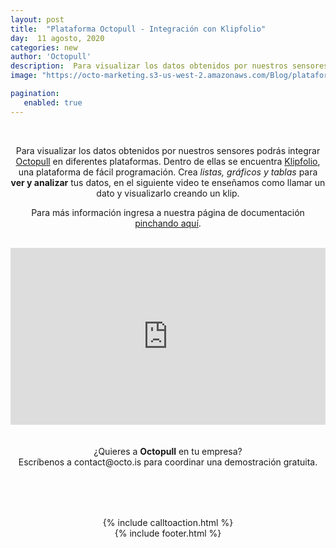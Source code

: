 ```yaml
---
layout: post
title:  "Plataforma Octopull - Integración con Klipfolio"
day:  11 agosto, 2020
categories: new
author: 'Octopull'
description:  Para visualizar los datos obtenidos por nuestros sensores podrás integrar Octopull en diferentes plataformas. Dentro de ellas se encuentra Klipfolio...
image: "https://octo-marketing.s3-us-west-2.amazonaws.com/Blog/plataforma-octopull.png"

pagination: 
   enabled: true
---
```




<div class="row post-text text-center" style="text-align: center;">
    <div class="col-md-1"></div>
    <div class="col-md-9">
    <br>
    <p>Para visualizar los datos obtenidos por nuestros sensores podrás integrar <a href="https://octopull.cl/index.html" target="_blank">Octopull</a> en diferentes plataformas.
    Dentro de ellas se encuentra <a href="https://www.klipfolio.com/" target="_blank">Klipfolio</a>, una plataforma de fácil programación. Crea <i>listas, gráficos y tablas</i> para <b>ver y analizar</b> tus datos, en el siguiente video te enseñamos como llamar un dato y visualizarlo creando un klip.</p> 
    <p>Para más información ingresa a nuestra página de documentación <a href="https://docs.octopull.cl/api-integrations.html#api-integrations" target="_blank">pinchando aquí</a>.</p><br>
    <style>.embed-container { position: relative; padding-bottom: 56.25%; height: 0; overflow: hidden; max-width: 100%; } .embed-container iframe, .embed-container object, .embed-container embed { position: absolute; top: 0; left: 0; width: 100%; height: 100%; }</style><div class='embed-container'>
    <iframe src="https://www.youtube.com/embed/V9KKkDzwO5o" frameborder="0" allow="accelerometer; autoplay; encrypted-media; gyroscope; picture-in-picture" allowfullscreen></iframe></div>
    <br>  <br>
    ¿Quieres a <b>Octopull</b> en tu empresa?<br> Escríbenos a <a ref="mailto:contact@octo.is">contact@octo.is</a> para coordinar una demostración gratuita.
    <div style="margin-top: 80px;">{% include calltoaction.html %}</div>
    {% include footer.html %}
    <div class="col-md-3">
    </div>
    
